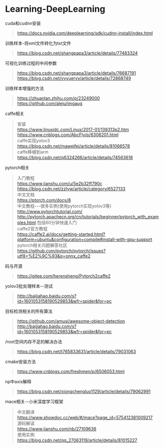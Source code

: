 Learning-DeepLearning
=====================
cuda和cudnn安装<br>
>https://docs.nvidia.com/deeplearning/sdk/cudnn-install/index.html

训练样本-将xml文件转化为txt文件<br>
>https://blog.csdn.net/shangpapa3/article/details/77483324

可视化训练过程的中间参数<br>
>https://blog.csdn.net/shangpapa3/article/details/76687191<br>
>https://blog.csdn.net/vvyuervv/article/details/72868749

训练样本增强的方法<br>
>https://zhuanlan.zhihu.com/p/23249000<br>
>https://github.com/aleju/imgaug

caffe相关<br>
>安装<br>
>https://www.linuxidc.com/Linux/2017-01/139313p2.htm<br>
>https://www.cnblogs.com/AbcFly/p/6306201.html<br>
caffe实现yolov3<br>
>https://blog.csdn.net/maweifei/article/details/81066578<br>
caffe移植到arm<br>
>https://blog.csdn.net/q6324266/article/details/74563618

pytorch相关<br>
>入门教程<br>
>https://www.jianshu.com/u/5e2b32ff790c<br>
>https://blog.csdn.net/zzlyw/article/category/6527133<br>
>中文文档<br>
>https://ptorch.com/docs/8<br>
>中文教程---很多实例(使用pytorch实现yolov3等)<br>
>http://www.pytorchtutorial.com/<br>
>http://pytorch.apachecn.org/cn/tutorials/beginner/pytorch_with_examples.html 包括60分钟快速入门<br>
>caffe2官方教程<br>
>https://caffe2.ai/docs/getting-started.html?platform=ubuntu&configuration=compile#install-with-gpu-support<br>
>pytorch相关问题解答社区<br>
>https://github.com/pytorch/pytorch/issues?utf8=%E2%9C%93&q=onnx_caffe2

码与开源<br>
>https://gitee.com/herensheng/Pytorch2caffe2

yolov3批处理样本--测试<br>
>http://baijiahao.baidu.com/s?id=1601053158190529853&wfr=spider&for=pc

目标检测相关的所有算法<br>
>https://github.com/amusi/awesome-object-detection<br>
>http://baijiahao.baidu.com/s?id=1601053158190529853&wfr=spider&for=pc

/root空间内存不足的解决办法<br>
>https://blog.csdn.net/t765833631/article/details/79031063

cmake安装方法<br>
>https://www.cnblogs.com/freshmen/p/6506053.html

np中axis解释<br>
>https://blog.csdn.net/xiongchengluo1129/article/details/79062991

mace相关--小米深度学习框架<br>
>中文翻译<br>
>https://www.showdoc.cc/web/#/mace?page_id=575412381009217<br>
源码解读<br>
>https://www.jianshu.com/nb/27109636<br>
使用实例<br>
>https://blog.csdn.net/qq_27063119/article/details/81015227
